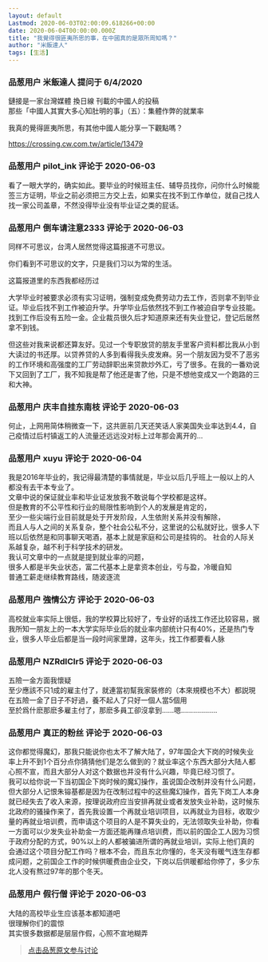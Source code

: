 ```yaml
---
layout: default
Lastmod: 2020-06-03T02:00:09.618266+00:00
date: 2020-06-04T00:00:00.000Z
title: "我覺得很匪夷所思的事，在中國真的是眾所周知嗎？"
author: "米飯達人"
tags: [生活]
---
```



### 品葱用户 **米飯達人** 提问于 6/4/2020
    
鏈接是一家台灣媒體 換日線 刊載的中國人的投稿  
那些「中國人其實大多心知肚明的事」（五）：集體作弊的就業率  
  
我真的覺得匪夷所思，有其他中國人能分享一下觀點嗎？  
  
https://crossing.cw.com.tw/article/13479
    
                

### 品葱用户 **pilot_ink** 评论于 2020-06-03
        
看了一眼大学的，确实如此。要毕业的时候班主任、辅导员找你，问你什么时候能签三方证明，毕业之前必须把三方交上去，如果实在找不到工作单位，就自己找人找一家公司盖章，不然没得毕业没有毕业证之类的屁话。
        
                

### 品葱用户 **倒车请注意2333** 评论于 2020-06-03
        
同样不可思议，台湾人居然觉得这篇报道不可思议。  
  
  
你们看到不可思议的文字，只是我们习以为常的生活。  
  
这篇报道里的东西我都经历过  
  
大学毕业时被要求必须有实习证明，强制变成免费劳动力去工作，否则拿不到毕业证。毕业后找不到工作被迫升学。升学毕业后依然找不到工作被迫自学专业技能。找到工作后没有五险一金。企业裁员很久后才知道原来还有失业登记，登记后居然拿不到钱。  
  
但这些对我来说都还算友好。见过一个专职放贷的朋友手里客户资料都比我从小到大读过的书还厚。以贷养贷的人多到看得我头皮发麻。另一个朋友因为受不了恶劣的工作环境和高强度的工厂劳动辞职出来贷款炒外汇，亏了很多。在我的一番劝说下又回到了工厂，我不知我是帮了他还是害了他，只是不想他变成又一个跑路的三和大神。
        
                

### 品葱用户 **庆丰自挂东南枝** 评论于 2020-06-03
        
何止，上网用简体稍微查一下，这共匪前几天还笑话人家美国失业率达到4.4，自己疫情过后村镇返工的人流量还远远没对标上过年那会离开的...
        
                

### 品葱用户 **xuyu** 评论于 2020-06-04
        
我是2016年毕业的，我记得最清楚的事情就是，毕业以后几乎班上一般以上的人都没有去干本专业了。  
文章中说的保证就业率和毕业证发放我不敢说每个学校都是这样。  
但是教育的不公平性和行业的局限性影响到个人的发展是肯定的，  
至少一些尖端行业目前就是处于开发阶段，人生依附关系并没有解除，  
而且人与人之间的关系复杂，整个社会公私不分，这里说的公私就好比，很多人下班以后依然是和同事聊天喝酒，基本上就是家庭和公司是挂钩的。 社会的人际关系越复杂，越不利于科学技术的研发。  
我认可文章中的一点就是提到就业率的问题，  
很多人都是半失业状态，富二代基本上是拿资本创业，亏与盈，冷暖自知  
普通工薪走继续教育路线，随波逐流
        
                

### 品葱用户 **強情公方** 评论于 2020-06-03
        
高校就业率实际上很低，我的学校算比较好了，专业好的话找工作还比较容易，据我所知一朋友上的一本大学实际毕业后的就业率内部统计只有40%，还是热门专业，很多人毕业后都是当一段时间家里蹲，这年头，找工作都要看人脉
        
                

### 品葱用户 **NZRdlClr5** 评论于 2020-06-03
        
五險一金方面我懷疑  
至少應該不只1成的雇主付了，就連當初幫我家裝修的（本來規模也不大）都説現在五險一金了日子不好過，養不起人了只好一個人當5個用  
至於爲什麽那麽多雇主付了，那麽多員工卻沒拿到……嗯………………
        
                

### 品葱用户 **真正的粉丝** 评论于 2020-06-03
        
这你都觉得魔幻，那我只能说你也太不了解大陆了，97年国企大下岗的时候失业率上升不到1个百分点你猜猜他们是怎么做到的？就业率这个东西大部分大陆人都心照不宣，而且大部分人对这个数据也并没有什么兴趣，毕竟已经习惯了。  
我可以给你说一下当初国企下岗时候的魔幻操作，虽说国企改制并没有什么问题，但大部分人记恨朱镕基都是因为在改制过程中的这些魔幻操作，首先下岗工人本身就已经失去了收入来源，按理说政府应当安排再就业或者发放失业补助，这时候东北政府的骚操作来了，首先我设置一个再就业培训项目，以再就业为目标，收取少量的再就业培训费，而申请这个项目的人是不算失业的，无法领取失业补助，你看一方面可以少发失业补助金一方面还能再赚点培训费，而以前的国企工人因为习惯于政府分配的方式，90%以上的人都被骗进所谓的再就业培训，实际上他们真的会通过这个项目分配工作吗？根本不会，而且东北你懂的，冬天没有暖气连生存都成问题，之前国企工作的时候供暖费由企业交，下岗以后供暖都给你停了，多少东北人没有熬过97年的那个冬天。
        
                

### 品葱用户 **假行僧** 评论于 2020-06-03
        
大陆的高校毕业生应该基本都知道吧  
很理解你们的震惊  
其实很多数据都是层层作假，心照不宣地糊弄
        
                





> [点击品葱原文参与讨论](https://pincong.rocks/question/26641)

